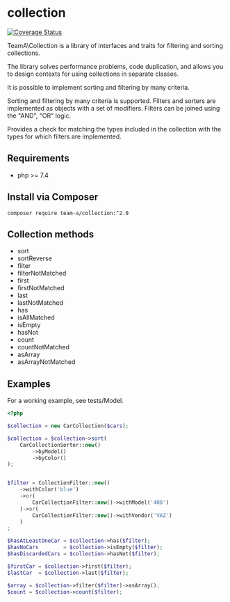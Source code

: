 # collection

[![Coverage Status](https://coveralls.io/repos/github/team-a-pro/collection/badge.svg?branch=master)](https://coveralls.io/github/team-a-pro/collection?branch=master)

TeamA\Collection is a library of interfaces and traits for filtering and sorting collections.

The library solves performance problems, code duplication, and allows you to design contexts for using collections in separate classes.

It is possible to implement sorting and filtering by many criteria.

Sorting and filtering by many criteria is supported. Filters and sorters are implemented as objects with a set of modifiers. Filters can be joined using the "AND", "OR" logic.

Provides a check for matching the types included in the collection with the types for which filters are implemented.

## Requirements

- php >= 7.4

## Install via Composer

`composer require team-a/collection:^2.0`

## Collection methods

* sort
* sortReverse
* filter
* filterNotMatched
* first
* firstNotMatched
* last
* lastNotMatched
* has
* isAllMatched
* isEmpty
* hasNot
* count
* countNotMatched
* asArray
* asArrayNotMatched

## Examples

For a working example, see tests/Model.

```php
<?php

$collection = new CarCollection($cars); 

$collection = $collection->sort(
    CarCollectionSorter::new()
        ->byModel()
        ->byColor()
);


$filter = CollectionFilter::new()
    ->withColor('blue')
    ->or(
        CarCollectionFilter::new()->withModel('408')
    )->or(
        CarCollectionFilter::new()->withVendor('VAZ')
    )
;

$hasAtLeastOneCar = $collection->has($filter);
$hasNoCars        = $collection->isEmpty($filter);
$hasDiscardedCars = $collection->hasNot($filter);

$firstCar = $collection->first($filter);
$lastCar  = $collection->last($filter);

$array = $collection->filter($filter)->asArray();
$count = $collection->count($filter);
```

    

